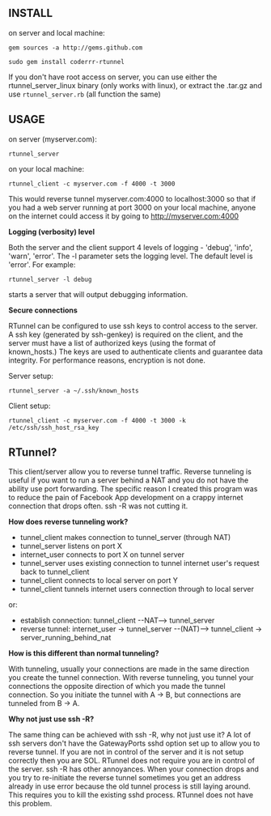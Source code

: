 INSTALL
-

on server and local machine:

`gem sources -a http://gems.github.com`

`sudo gem install coderrr-rtunnel`

If you don't have root access on server, you can use either the rtunnel_server_linux binary (only works with linux), or extract the .tar.gz and use `rtunnel_server.rb` (all function the same)

USAGE
-

on server (myserver.com):

`rtunnel_server`

on your local machine:

`rtunnel_client -c myserver.com -f 4000 -t 3000`

This would reverse tunnel myserver.com:4000 to localhost:3000 so that if you had a web server running at port 3000 on your local machine, anyone on the internet could access it by going to http://myserver.com:4000

**Logging (verbosity) level**

Both the server and the client support 4 levels of logging - 'debug', 'info', 'warn', 'error'. The -l parameter sets the logging level. The default level is 'error'. For example:

`rtunnel_server -l debug`

starts a server that will output debugging information.

**Secure connections**

RTunnel can be configured to use ssh keys to control access to the server. A ssh
key (generated by ssh-genkey) is required on the client, and the server must
have a list of authorized keys (using the format of known_hosts.) The keys are
used to authenticate clients and guarantee data integrity. For performance
reasons, encryption is not done.

Server setup:

`rtunnel_server -a ~/.ssh/known_hosts`

Client setup:

`rtunnel_client -c myserver.com -f 4000 -t 3000 -k /etc/ssh/ssh_host_rsa_key`

RTunnel?
-

This client/server allow you to reverse tunnel traffic.  Reverse tunneling is useful if you want to run a server behind a NAT and you do not have the ability use port forwarding.  The specific reason I created this program was to reduce the pain of Facebook App development on a crappy internet connection that drops often.  ssh -R was not cutting it.

**How does reverse tunneling work?**

  * tunnel\_client makes connection to tunnel\_server (through NAT)
  * tunnel_server listens on port X
  * internet_user connects to port X on tunnel server
  * tunnel\_server uses existing connection to tunnel internet user's request back to tunnel\_client
  * tunnel_client connects to local server on port Y
  * tunnel_client tunnels internet users connection through to local server

or:

  * establish connection: tunnel\_client --NAT--> tunnel\_server
  * reverse tunnel: internet\_user -> tunnel_server --(NAT)--> tunnel\_client -> server\_running\_behind\_nat

**How is this different than normal tunneling?**

With tunneling, usually your connections are made in the same direction you create the tunnel connection.  With reverse tunneling, you tunnel your connections the opposite direction of which you made the tunnel connection.  So you initiate the tunnel with A -> B, but connections are tunneled from B -> A.

**Why not just use ssh -R?**

The same thing can be achieved with ssh -R, why not just use it?  A lot of ssh servers don't have the GatewayPorts sshd option set up to allow you to reverse tunnel.  If you are not in control of the server and it is not setup correctly then you are SOL.  RTunnel does not require you are in control of the server.  ssh -R has other annoyances.  When your connection drops and you try to re-initiate the reverse tunnel sometimes you get an address already in use error because the old tunnel process is still laying around.  This requires you to kill the existing sshd process.  RTunnel does not have this problem.